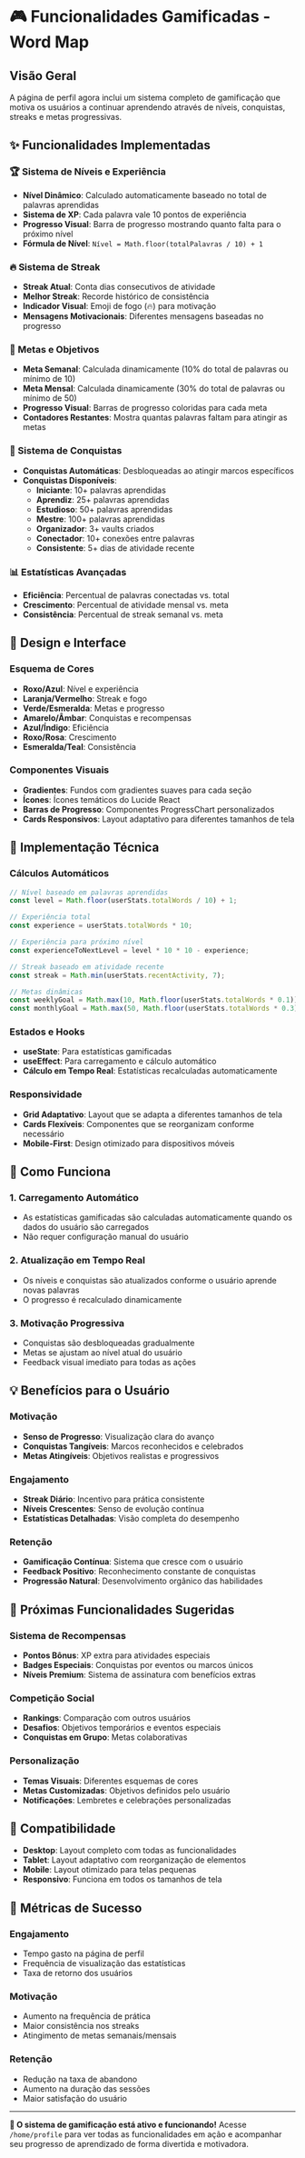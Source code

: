 # 🎮 Funcionalidades Gamificadas - Word Map

## Visão Geral

A página de perfil agora inclui um sistema completo de gamificação que motiva os usuários a continuar aprendendo através de níveis, conquistas, streaks e metas progressivas.

## ✨ Funcionalidades Implementadas

### 🏆 Sistema de Níveis e Experiência

- **Nível Dinâmico**: Calculado automaticamente baseado no total de palavras aprendidas
- **Sistema de XP**: Cada palavra vale 10 pontos de experiência
- **Progresso Visual**: Barra de progresso mostrando quanto falta para o próximo nível
- **Fórmula de Nível**: `Nível = Math.floor(totalPalavras / 10) + 1`

### 🔥 Sistema de Streak

- **Streak Atual**: Conta dias consecutivos de atividade
- **Melhor Streak**: Recorde histórico de consistência
- **Indicador Visual**: Emoji de fogo (🔥) para motivação
- **Mensagens Motivacionais**: Diferentes mensagens baseadas no progresso

### 🎯 Metas e Objetivos

- **Meta Semanal**: Calculada dinamicamente (10% do total de palavras ou mínimo de 10)
- **Meta Mensal**: Calculada dinamicamente (30% do total de palavras ou mínimo de 50)
- **Progresso Visual**: Barras de progresso coloridas para cada meta
- **Contadores Restantes**: Mostra quantas palavras faltam para atingir as metas

### 🏅 Sistema de Conquistas

- **Conquistas Automáticas**: Desbloqueadas ao atingir marcos específicos
- **Conquistas Disponíveis**:
  - **Iniciante**: 10+ palavras aprendidas
  - **Aprendiz**: 25+ palavras aprendidas
  - **Estudioso**: 50+ palavras aprendidas
  - **Mestre**: 100+ palavras aprendidas
  - **Organizador**: 3+ vaults criados
  - **Conectador**: 10+ conexões entre palavras
  - **Consistente**: 5+ dias de atividade recente

### 📊 Estatísticas Avançadas

- **Eficiência**: Percentual de palavras conectadas vs. total
- **Crescimento**: Percentual de atividade mensal vs. meta
- **Consistência**: Percentual de streak semanal vs. meta

## 🎨 Design e Interface

### Esquema de Cores

- **Roxo/Azul**: Nível e experiência
- **Laranja/Vermelho**: Streak e fogo
- **Verde/Esmeralda**: Metas e progresso
- **Amarelo/Âmbar**: Conquistas e recompensas
- **Azul/Índigo**: Eficiência
- **Roxo/Rosa**: Crescimento
- **Esmeralda/Teal**: Consistência

### Componentes Visuais

- **Gradientes**: Fundos com gradientes suaves para cada seção
- **Ícones**: Ícones temáticos do Lucide React
- **Barras de Progresso**: Componentes ProgressChart personalizados
- **Cards Responsivos**: Layout adaptativo para diferentes tamanhos de tela

## 🔧 Implementação Técnica

### Cálculos Automáticos

```typescript
// Nível baseado em palavras aprendidas
const level = Math.floor(userStats.totalWords / 10) + 1;

// Experiência total
const experience = userStats.totalWords * 10;

// Experiência para próximo nível
const experienceToNextLevel = level * 10 * 10 - experience;

// Streak baseado em atividade recente
const streak = Math.min(userStats.recentActivity, 7);

// Metas dinâmicas
const weeklyGoal = Math.max(10, Math.floor(userStats.totalWords * 0.1));
const monthlyGoal = Math.max(50, Math.floor(userStats.totalWords * 0.3));
```

### Estados e Hooks

- **useState**: Para estatísticas gamificadas
- **useEffect**: Para carregamento e cálculo automático
- **Cálculo em Tempo Real**: Estatísticas recalculadas automaticamente

### Responsividade

- **Grid Adaptativo**: Layout que se adapta a diferentes tamanhos de tela
- **Cards Flexíveis**: Componentes que se reorganizam conforme necessário
- **Mobile-First**: Design otimizado para dispositivos móveis

## 🚀 Como Funciona

### 1. Carregamento Automático

- As estatísticas gamificadas são calculadas automaticamente quando os dados do usuário são carregados
- Não requer configuração manual do usuário

### 2. Atualização em Tempo Real

- Os níveis e conquistas são atualizados conforme o usuário aprende novas palavras
- O progresso é recalculado dinamicamente

### 3. Motivação Progressiva

- Conquistas são desbloqueadas gradualmente
- Metas se ajustam ao nível atual do usuário
- Feedback visual imediato para todas as ações

## 💡 Benefícios para o Usuário

### Motivação

- **Senso de Progresso**: Visualização clara do avanço
- **Conquistas Tangíveis**: Marcos reconhecidos e celebrados
- **Metas Atingíveis**: Objetivos realistas e progressivos

### Engajamento

- **Streak Diário**: Incentivo para prática consistente
- **Níveis Crescentes**: Senso de evolução contínua
- **Estatísticas Detalhadas**: Visão completa do desempenho

### Retenção

- **Gamificação Contínua**: Sistema que cresce com o usuário
- **Feedback Positivo**: Reconhecimento constante de conquistas
- **Progressão Natural**: Desenvolvimento orgânico das habilidades

## 🔮 Próximas Funcionalidades Sugeridas

### Sistema de Recompensas

- **Pontos Bônus**: XP extra para atividades especiais
- **Badges Especiais**: Conquistas por eventos ou marcos únicos
- **Níveis Premium**: Sistema de assinatura com benefícios extras

### Competição Social

- **Rankings**: Comparação com outros usuários
- **Desafios**: Objetivos temporários e eventos especiais
- **Conquistas em Grupo**: Metas colaborativas

### Personalização

- **Temas Visuais**: Diferentes esquemas de cores
- **Metas Customizadas**: Objetivos definidos pelo usuário
- **Notificações**: Lembretes e celebrações personalizadas

## 📱 Compatibilidade

- **Desktop**: Layout completo com todas as funcionalidades
- **Tablet**: Layout adaptativo com reorganização de elementos
- **Mobile**: Layout otimizado para telas pequenas
- **Responsivo**: Funciona em todos os tamanhos de tela

## 🎯 Métricas de Sucesso

### Engajamento

- Tempo gasto na página de perfil
- Frequência de visualização das estatísticas
- Taxa de retorno dos usuários

### Motivação

- Aumento na frequência de prática
- Maior consistência nos streaks
- Atingimento de metas semanais/mensais

### Retenção

- Redução na taxa de abandono
- Aumento na duração das sessões
- Maior satisfação do usuário

---

**🎉 O sistema de gamificação está ativo e funcionando!**
Acesse `/home/profile` para ver todas as funcionalidades em ação e acompanhar seu progresso de aprendizado de forma divertida e motivadora.
